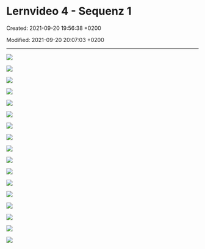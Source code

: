 # Lernvideo 4 - Sequenz 1

Created: 2021-09-20 19:56:38 +0200

Modified: 2021-09-20 20:07:03 +0200

---

![](../../../media/S1_02_PRMA_Projektmanagement-Grundlagen-Lernvideo-4---Sequenz-1-image1.png)



![](../../../media/S1_02_PRMA_Projektmanagement-Grundlagen-Lernvideo-4---Sequenz-1-image2.png)



![](../../../media/S1_02_PRMA_Projektmanagement-Grundlagen-Lernvideo-4---Sequenz-1-image3.png)



![](../../../media/S1_02_PRMA_Projektmanagement-Grundlagen-Lernvideo-4---Sequenz-1-image4.png)



![](../../../media/S1_02_PRMA_Projektmanagement-Grundlagen-Lernvideo-4---Sequenz-1-image5.png)



![](../../../media/S1_02_PRMA_Projektmanagement-Grundlagen-Lernvideo-4---Sequenz-1-image6.png)



![](../../../media/S1_02_PRMA_Projektmanagement-Grundlagen-Lernvideo-4---Sequenz-1-image7.png)



![](../../../media/S1_02_PRMA_Projektmanagement-Grundlagen-Lernvideo-4---Sequenz-1-image8.png)



![](../../../media/S1_02_PRMA_Projektmanagement-Grundlagen-Lernvideo-4---Sequenz-1-image9.png)



![](../../../media/S1_02_PRMA_Projektmanagement-Grundlagen-Lernvideo-4---Sequenz-1-image10.png)



![](../../../media/S1_02_PRMA_Projektmanagement-Grundlagen-Lernvideo-4---Sequenz-1-image11.png)



![](../../../media/S1_02_PRMA_Projektmanagement-Grundlagen-Lernvideo-4---Sequenz-1-image12.png)



![](../../../media/S1_02_PRMA_Projektmanagement-Grundlagen-Lernvideo-4---Sequenz-1-image13.png)



![](../../../media/S1_02_PRMA_Projektmanagement-Grundlagen-Lernvideo-4---Sequenz-1-image14.png)



![](../../../media/S1_02_PRMA_Projektmanagement-Grundlagen-Lernvideo-4---Sequenz-1-image15.png)



![](../../../media/S1_02_PRMA_Projektmanagement-Grundlagen-Lernvideo-4---Sequenz-1-image16.png)



![](../../../media/S1_02_PRMA_Projektmanagement-Grundlagen-Lernvideo-4---Sequenz-1-image1.png)
















